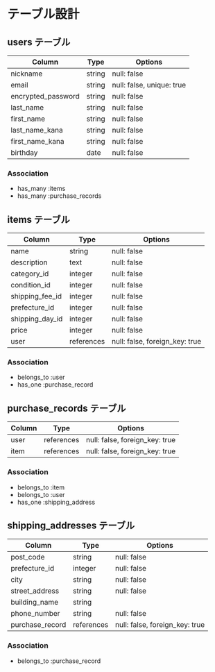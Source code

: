 # テーブル設計

## users テーブル

| Column             | Type       | Options     |
| ------------------ | ------     | ----------- |
| nickname           | string     | null: false |
| email              | string     | null: false, unique: true |
| encrypted_password | string     | null: false | 
| last_name          | string     | null: false |
| first_name         | string     | null: false |
| last_name_kana     | string     | null: false |
| first_name_kana    | string     | null: false |
| birthday           | date       | null: false |

### Association

- has_many :items
- has_many :purchase_records



## items テーブル

| Column           | Type      | Options     |
| ------           | ------    | ----------- |
| name             | string    | null: false |
| description      | text      | null: false | 
| category_id      | integer   | null: false |
| condition_id     | integer   | null: false |
| shipping_fee_id  | integer   | null: false |
| prefecture_id    | integer   | null: false |
| shipping_day_id  | integer   | null: false |
| price            | integer   | null: false |
| user             | references| null: false, foreign_key: true |

### Association

- belongs_to :user
- has_one :purchase_record




## purchase_records テーブル

| Column     | Type       | Options      |
| ------     | ---------- | ------------ |
| user       | references | null: false, foreign_key: true |
| item       | references | null: false, foreign_key: true |

### Association

- belongs_to :item
- belongs_to :user
- has_one :shipping_address




## shipping_addresses テーブル

| Column          | Type       | Options      |
| ------          | --------   | ------------ |
| post_code       | string     | null: false  |
| prefecture_id   | integer    | null: false  |
| city            | string     | null: false  |
| street_address  | string     | null: false  |
| building_name   | string     |              |
| phone_number    | string     | null: false  |
| purchase_record | references | null: false, foreign_key: true |

### Association

- belongs_to :purchase_record

